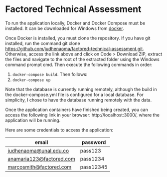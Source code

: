 # Factored Technical Assessment
To run the application locally, Docker and Docker Compose must be installed. It can be downloaded for Windows from [docker](https://desktop.docker.com/win/main/amd64/Docker%20Desktop%20Installer.exe?utm_source=docker&utm_medium=webreferral&utm_campaign=dd-smartbutton&utm_location=module).

Once Docker is installed, you must clone the repository. If you have git installed, run the command git clone https://github.com/judhenaoma/factored-technical-assessment.git. Otherwise, access the link above and click on Code > Download ZIP, extract the files and navigate to the root of the extracted folder using the Windows command prompt cmd. Then execute the following commands in order:
1. `docker-compose build`. Then follows:
2. `docker-compose up`

Note that the database is currently running remotely, although the build in the docker-compose.yml file is configured for a local database. For simplicity, I chose to have the database running remotely with the data.

Once the application containers have finished being created, you can access the following link in your browser: http://localhost:3000/, where the application will be running.

Here are some credentials to access the application:

| email      | password |
| ----------- | ----------- |
| judhenaoma@unal.edu.co      | pass123       |
| anamaria123@factored.com   | pass1234          |
| marcosmith@factored.com   | pass12345          |

